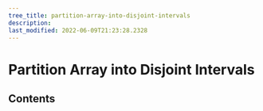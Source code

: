 ```yaml
---
tree_title: partition-array-into-disjoint-intervals
description: 
last_modified: 2022-06-09T21:23:28.2328
---
```


# Partition Array into Disjoint Intervals

## Contents
